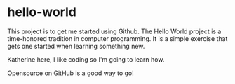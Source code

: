 # hello-world
This project is to get me started using Github. The Hello World project is a time-honored tradition in computer programming. It is a simple exercise that gets one started when learning something new. 

Katherine here, I like coding so I'm going to learn how. 

Opensource on GitHub is a good way to go!
